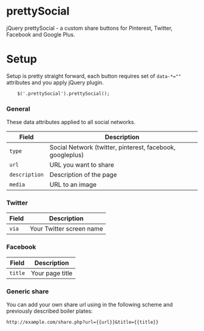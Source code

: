 prettySocial
============

jQuery prettySocial - a custom share buttons for Pinterest, Twitter, Facebook and Google Plus.

# Setup
Setup is pretty straight forward, each button requires set of `data-*=""` attributes and you apply jQuery plugin.

```JS
	$('.prettySocial').prettySocial();
```

### General
These data attributes applied to all social networks.

Field | Description
--- | ---
`type` | Social Network (twitter, pinterest, facebook, googleplus)
`url` | URL you want to share
`description` | Description of the page
`media` | URL to an image

### Twitter

Field | Description
--- | ---
`via` | Your Twitter screen name

### Facebook

Field | Description
--- | ---
`title` | Your page title

### Generic share

You can add your own share url using in the following scheme and previously
described boiler plates:

    http://example.com/share.php?url={{url}}&title={{title}}
